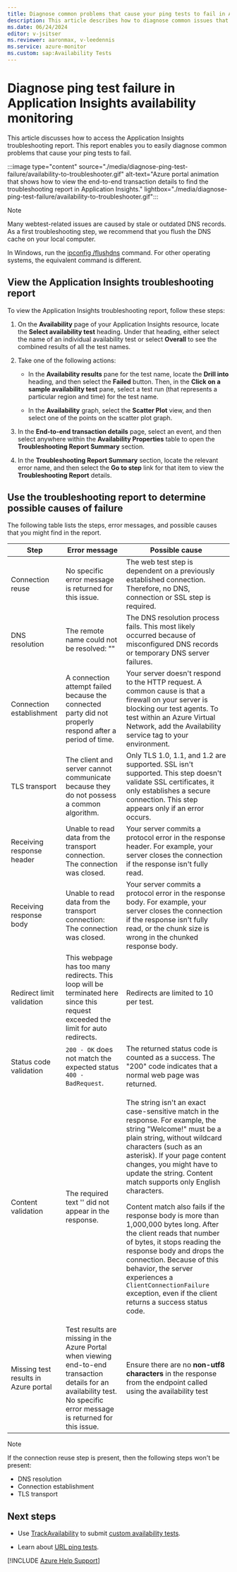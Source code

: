 ```yaml
---
title: Diagnose common problems that cause your ping tests to fail in Application Insights availability monitoring
description: This article describes how to diagnose common issues that cause ping tests to fail in Application Insights availability monitoring.
ms.date: 06/24/2024
editor: v-jsitser
ms.reviewer: aaronmax, v-leedennis
ms.service: azure-monitor
ms.custom: sap:Availability Tests
---
```


# Diagnose ping test failure in Application Insights availability monitoring

This article discusses how to access the Application Insights troubleshooting report. This report enables you to easily diagnose common problems that cause your ping tests to fail.  

:::image type="content" source="./media/diagnose-ping-test-failure/availability-to-troubleshooter.gif" alt-text="Azure portal animation that shows how to view the end-to-end transaction details to find the troubleshooting report in Application Insights." lightbox="./media/diagnose-ping-test-failure/availability-to-troubleshooter.gif":::

> [!NOTE]
> Many webtest-related issues are caused by stale or outdated DNS records. As a first troubleshooting step, we recommend that you flush the DNS cache on your local computer.
>
> In Windows, run the [ipconfig /flushdns](/windows-server/administration/windows-commands/ipconfig) command. For other operating systems, the equivalent command is different.

## View the Application Insights troubleshooting report

To view the Application Insights troubleshooting report, follow these steps:

1. On the **Availability** page of your Application Insights resource, locate the **Select availability test** heading. Under that heading, either select the name of an individual availability test or select **Overall** to see the combined results of all the test names.

2. Take one of the following actions:

   - In the **Availability results** pane for the test name, locate the **Drill into** heading, and then select the **Failed** button. Then, in the **Click on a sample availability test** pane, select a test run (that represents a particular region and time) for the test name.

   - In the **Availability** graph, select the **Scatter Plot** view, and then select one of the points on the scatter plot graph.

3. In the **End-to-end transaction details** page, select an event, and then select anywhere within the **Availability Properties** table to open the **Troubleshooting Report Summary** section.

4. In the **Troubleshooting Report Summary** section, locate the relevant error name, and then select the **Go to step** link for that item to view the **Troubleshooting Report** details.

## Use the troubleshooting report to determine possible causes of failure

The following table lists the steps, error messages, and possible causes that you might find in the report.

|Step | Error message | Possible cause |
|-----|---------------|----------------|
| Connection reuse | No specific error message is returned for this issue. | The web test step is dependent on a previously established connection. Therefore, no DNS, connection or SSL step is required. |
| DNS resolution | The remote name could not be resolved: "<your-URL>" | The DNS resolution process fails. This most likely occurred because of misconfigured DNS records or temporary DNS server failures. |
| Connection establishment | A connection attempt failed because the connected party did not properly respond after a period of time. | Your server doesn't respond to the HTTP request. A common cause is that a firewall on your server is blocking our test agents. To test within an Azure Virtual Network, add the Availability service tag to your environment.|
| TLS transport  | The client and server cannot communicate because they do not possess a common algorithm.| Only TLS 1.0, 1.1, and 1.2 are supported. SSL isn't supported. This step doesn't validate SSL certificates, it only establishes a secure connection. This step appears only if an error occurs. |
| Receiving response header | Unable to read data from the transport connection. The connection was closed. | Your server commits a protocol error in the response header. For example, your server closes the connection if the response isn't fully read. |
| Receiving response body | Unable to read data from the transport connection: The connection was closed. | Your server commits a protocol error in the response body. For example, your server closes the connection if the response isn't fully read, or the chunk size is wrong in the chunked response body. |
| Redirect limit validation | This webpage has too many redirects. This loop will be terminated here since this request exceeded the limit for auto redirects. | Redirects are limited to 10 per test. |
| Status code validation | `200 - OK` does not match the expected status `400 - BadRequest`. | The returned status code is counted as a success. The "200" code indicates that a normal web page was returned. |
| Content validation | The required text '<expected-response-text>' did not appear in the response. | <p>The string isn't an exact case-sensitive match in the response. For example, the string "Welcome!" must be a plain string, without wildcard characters (such as an asterisk). If your page content changes, you might have to update the string. Content match supports only English characters.</p> <p>Content match also fails if the response body is more than 1,000,000 bytes long. After the client reads that number of bytes, it stops reading the response body and drops the connection. Because of this behavior, the server experiences a `ClientConnectionFailure` exception, even if the client returns a success status code.</p> |
|Missing test results in Azure portal|Test results are missing in the Azure Portal when viewing end-to-end transaction details for an availability test. No specific error message is returned for this issue.   |Ensure there are no **non-utf8 characters** in the response from the endpoint called using the availability test|

> [!NOTE]
> If the connection reuse step is present, then the following steps won't be present:
>
> - DNS resolution
> - Connection establishment
> - TLS transport

## Next steps

- Use [TrackAvailability](xref:Microsoft.ApplicationInsights.TelemetryClient.TrackAvailability%2A) to submit [custom availability tests](/azure/azure-monitor/app/availability-azure-functions).

- Learn about [URL ping tests](/azure/azure-monitor/app/monitor-web-app-availability).

[!INCLUDE [Azure Help Support](../../../../includes/azure-help-support.md)]
